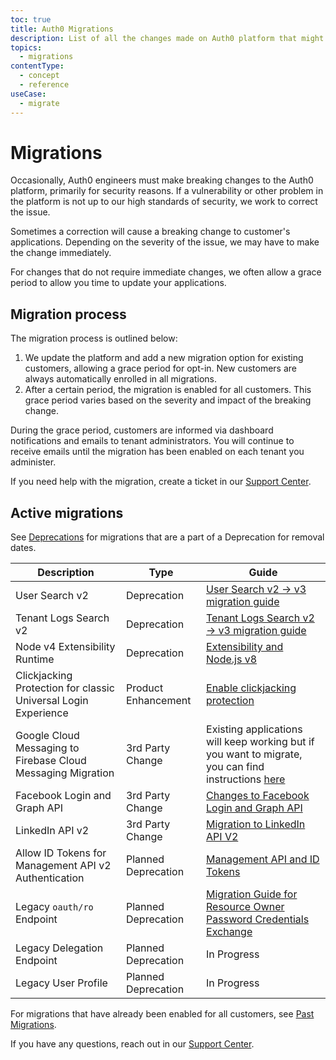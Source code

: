 ```yaml
---
toc: true
title: Auth0 Migrations
description: List of all the changes made on Auth0 platform that might affect customers
topics:
  - migrations
contentType:
  - concept
  - reference
useCase:
  - migrate
---
```


# Migrations

Occasionally, Auth0 engineers must make breaking changes to the Auth0 platform, primarily for security reasons. If a vulnerability or other problem in the platform is not up to our high standards of security, we work to correct the issue.

Sometimes a correction will cause a breaking change to customer's applications. Depending on the severity of the issue, we may have to make the change immediately.

For changes that do not require immediate changes, we often allow a grace period to allow you time to update your applications.

## Migration process

The migration process is outlined below:

1. We update the platform and add a new migration option for existing customers, allowing a grace period for opt-in. New customers are always automatically enrolled in all migrations.
2. After a certain period, the migration is enabled for all customers. This grace period varies based on the severity and impact of the breaking change.

During the grace period, customers are informed via dashboard notifications and emails to tenant administrators. You will continue to receive emails until the migration has been enabled on each tenant you administer.

If you need help with the migration, create a ticket in our [Support Center](${env.DOMAIN_URL_SUPPORT}).

## Active migrations

See [Deprecations](/deprecations) for migrations that are a part of a Deprecation for removal dates.

| Description | Type | Guide |
| - | - | - |
| User Search v2 | Deprecation | [User Search v2 -> v3 migration guide](/users/search/v3/migrate-search-v2-v3) |
| Tenant Logs Search v2 | Deprecation | [Tenant Logs Search v2 -> v3 migration guide](/logs/migrate-logs-v2-v3) |
| Node v4 Extensibility Runtime | Deprecation | [Extensibility and Node.js v8](/migrations/guides/extensibility-node8) |
| Clickjacking Protection for classic Universal Login Experience | Product Enhancement | [Enable clickjacking protection](/migrations/guides/clickjacking-protection) |
| Google Cloud Messaging to Firebase Cloud Messaging Migration | 3rd Party Change | Existing applications will keep working but if you want to migrate, you can find instructions [here](/migrations/guides/google_cloud_messaging) |
| Facebook Login and Graph API | 3rd Party Change | [Changes to Facebook Login and Graph API](/migrations/guides/facebook-graph-api-deprecation) |
| LinkedIn API v2 | 3rd Party Change | [Migration to LinkedIn API V2](/migrations/guides/linkedin-api-deprecation) |
| Allow ID Tokens for Management API v2 Authentication | Planned Deprecation | [Management API and ID Tokens](/migrations/guides/calling-api-with-idtokens) |
| Legacy `oauth/ro` Endpoint | Planned Deprecation | [Migration Guide for Resource Owner Password Credentials Exchange](/migrations/guides/migration-oauthro-oauthtoken) |
| Legacy Delegation Endpoint | Planned Deprecation | In Progress |
| Legacy User Profile | Planned Deprecation | In Progress |

For migrations that have already been enabled for all customers, see [Past Migrations](/migrations/past-migrations).

If you have any questions, reach out in our [Support Center](${env.DOMAIN_URL_SUPPORT}).
